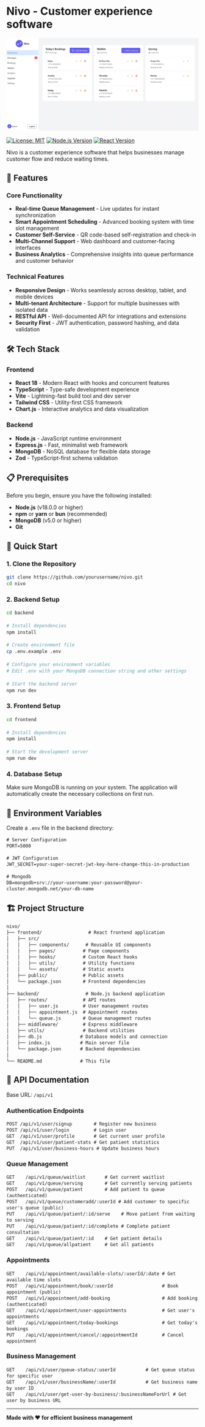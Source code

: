 # Nivo - Customer experience software

![Dashboard](frontend/src/assets/dashboard.png)

[![License: MIT](https://img.shields.io/badge/License-MIT-yellow.svg)](https://opensource.org/licenses/MIT)
[![Node.js Version](https://img.shields.io/badge/node-%3E%3D%2018.0.0-brightgreen)](https://nodejs.org/)
[![React Version](https://img.shields.io/badge/react-%5E18.3.1-blue)](https://reactjs.org/)

Nivo is a customer experience software that helps businesses manage customer flow and reduce waiting times.

## 🚀 Features

### Core Functionality
- **Real-time Queue Management** - Live updates for instant synchronization
- **Smart Appointment Scheduling** - Advanced booking system with time slot management
- **Customer Self-Service** - QR code-based self-registration and check-in
- **Multi-Channel Support** - Web dashboard and customer-facing interfaces
- **Business Analytics** - Comprehensive insights into queue performance and customer behavior

### Technical Features
- **Responsive Design** - Works seamlessly across desktop, tablet, and mobile devices
- **Multi-tenant Architecture** - Support for multiple businesses with isolated data
- **RESTful API** - Well-documented API for integrations and extensions
- **Security First** - JWT authentication, password hashing, and data validation

## 🛠️ Tech Stack

### Frontend
- **React 18** - Modern React with hooks and concurrent features
- **TypeScript** - Type-safe development experience
- **Vite** - Lightning-fast build tool and dev server
- **Tailwind CSS** - Utility-first CSS framework
- **Chart.js** - Interactive analytics and data visualization

### Backend
- **Node.js** - JavaScript runtime environment
- **Express.js** - Fast, minimalist web framework
- **MongoDB** - NoSQL database for flexible data storage
- **Zod** - TypeScript-first schema validation

## 📋 Prerequisites

Before you begin, ensure you have the following installed:

- **Node.js** (v18.0.0 or higher)
- **npm** or **yarn** or **bun** (recommended)
- **MongoDB** (v5.0 or higher)
- **Git**

## 🚀 Quick Start

### 1. Clone the Repository

```bash
git clone https://github.com/yourusername/nivo.git
cd nivo
```

### 2. Backend Setup

```bash
cd backend

# Install dependencies
npm install

# Create environment file
cp .env.example .env

# Configure your environment variables
# Edit .env with your MongoDB connection string and other settings

# Start the backend server
npm run dev
```

### 3. Frontend Setup

```bash
cd frontend

# Install dependencies
npm install

# Start the development server
npm run dev
```

### 4. Database Setup

Make sure MongoDB is running on your system. The application will automatically create the necessary collections on first run.


## 📝 Environment Variables

Create a `.env` file in the backend directory:

```env
# Server Configuration
PORT=5000

# JWT Configuration  
JWT_SECRET=your-super-secret-jwt-key-here-change-this-in-production

# Mongodb
DB=mongodb+srv://your-username:your-password@your-cluster.mongodb.net/your-db-name

```

## 🏗️ Project Structure

```
nivo/
├── frontend/                 # React frontend application
│   ├── src/
│   │   ├── components/      # Reusable UI components
│   │   ├── pages/          # Page components
│   │   ├── hooks/          # Custom React hooks
│   │   ├── utils/          # Utility functions
│   │   └── assets/         # Static assets
│   ├── public/             # Public assets
│   └── package.json        # Frontend dependencies
│
├── backend/                 # Node.js backend application
│   ├── routes/             # API routes
│   │   ├── user.js         # User management routes
│   │   ├── appointment.js  # Appointment routes
│   │   └── queue.js        # Queue management routes
│   ├── middleware/         # Express middleware
│   ├── utils/              # Backend utilities
│   ├── db.js              # Database models and connection
│   ├── index.js           # Main server file
│   └── package.json       # Backend dependencies
│
└── README.md              # This file
```

## 📖 API Documentation

Base URL: `/api/v1`

### Authentication Endpoints

```http
POST /api/v1/user/signup        # Register new business
POST /api/v1/user/login         # Login user
GET  /api/v1/user/profile       # Get current user profile
GET  /api/v1/user/patient-stats # Get patient statistics
PUT  /api/v1/user/business-hours # Update business hours
```

### Queue Management

```http
GET    /api/v1/queue/waitlist       # Get current waitlist
GET    /api/v1/queue/serving        # Get currently serving patients
POST   /api/v1/queue/patient        # Add patient to queue (authenticated)
POST   /api/v1/queue/customeradd/:userId # Add customer to specific user's queue (public)
PUT    /api/v1/queue/patient/:id/serve    # Move patient from waiting to serving
PUT    /api/v1/queue/patient/:id/complete # Complete patient consultation
GET    /api/v1/queue/patient/:id    # Get patient details
GET    /api/v1/queue/allpatient     # Get all patients
```

### Appointments

```http
GET    /api/v1/appointment/available-slots/:userId/:date # Get available time slots
POST   /api/v1/appointment/book/:userId                  # Book appointment (public)
POST   /api/v1/appointment/add-booking                   # Add booking (authenticated)
GET    /api/v1/appointment/user-appointments             # Get user's appointments
GET    /api/v1/appointment/today-bookings                # Get today's bookings
PUT    /api/v1/appointment/cancel/:appointmentId         # Cancel appointment
```

### Business Management

```http
GET    /api/v1/user/queue-status/:userId           # Get queue status for specific user
GET    /api/v1/user/businessName/:userId           # Get business name by user ID
GET    /api/v1/user/get-user-by-business/:businessNameForUrl # Get user by business URL
```

---

**Made with ❤️ for efficient business management**
